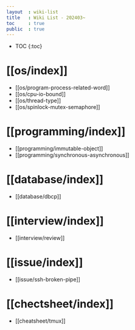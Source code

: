 ```yaml
---
layout  : wiki-list
title   : Wiki List - 202403~
toc     : true
public  : true
---
```

* TOC
{:toc}


# [[os/index]]
* [[os/program-process-related-word]]
* [[os/cpu-io-bound]]
* [[os/thread-type]]
* [[os/spinlock-mutex-semaphore]]

# [[programming/index]]
* [[programming/immutable-object]]
* [[programming/synchronous-asynchronous]]


# [[database/index]]
* [[database/dbcp]]


# [[interview/index]]
* [[interview/review]]


# [[issue/index]]
* [[issue/ssh-broken-pipe]]


# [[chectsheet/index]]
* [[cheatsheet/tmux]]
